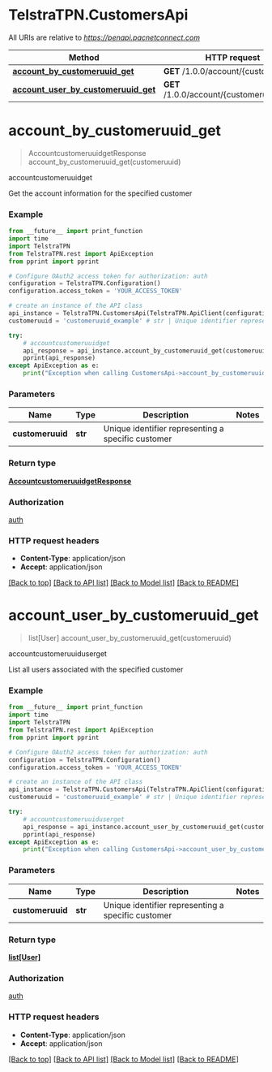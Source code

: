 # TelstraTPN.CustomersApi

All URIs are relative to *https://penapi.pacnetconnect.com*

Method | HTTP request | Description
------------- | ------------- | -------------
[**account_by_customeruuid_get**](CustomersApi.md#account_by_customeruuid_get) | **GET** /1.0.0/account/{customeruuid} | accountcustomeruuidget
[**account_user_by_customeruuid_get**](CustomersApi.md#account_user_by_customeruuid_get) | **GET** /1.0.0/account/{customeruuid}/user | accountcustomeruuiduserget


# **account_by_customeruuid_get**
> AccountcustomeruuidgetResponse account_by_customeruuid_get(customeruuid)

accountcustomeruuidget

Get the account information for the specified customer

### Example
```python
from __future__ import print_function
import time
import TelstraTPN
from TelstraTPN.rest import ApiException
from pprint import pprint

# Configure OAuth2 access token for authorization: auth
configuration = TelstraTPN.Configuration()
configuration.access_token = 'YOUR_ACCESS_TOKEN'

# create an instance of the API class
api_instance = TelstraTPN.CustomersApi(TelstraTPN.ApiClient(configuration))
customeruuid = 'customeruuid_example' # str | Unique identifier representing a specific customer

try:
    # accountcustomeruuidget
    api_response = api_instance.account_by_customeruuid_get(customeruuid)
    pprint(api_response)
except ApiException as e:
    print("Exception when calling CustomersApi->account_by_customeruuid_get: %s\n" % e)
```

### Parameters

Name | Type | Description  | Notes
------------- | ------------- | ------------- | -------------
 **customeruuid** | **str**| Unique identifier representing a specific customer | 

### Return type

[**AccountcustomeruuidgetResponse**](AccountcustomeruuidgetResponse.md)

### Authorization

[auth](../README.md#auth)

### HTTP request headers

 - **Content-Type**: application/json
 - **Accept**: application/json

[[Back to top]](#) [[Back to API list]](../README.md#documentation-for-api-endpoints) [[Back to Model list]](../README.md#documentation-for-models) [[Back to README]](../README.md)

# **account_user_by_customeruuid_get**
> list[User] account_user_by_customeruuid_get(customeruuid)

accountcustomeruuiduserget

List all users associated with the specified customer

### Example
```python
from __future__ import print_function
import time
import TelstraTPN
from TelstraTPN.rest import ApiException
from pprint import pprint

# Configure OAuth2 access token for authorization: auth
configuration = TelstraTPN.Configuration()
configuration.access_token = 'YOUR_ACCESS_TOKEN'

# create an instance of the API class
api_instance = TelstraTPN.CustomersApi(TelstraTPN.ApiClient(configuration))
customeruuid = 'customeruuid_example' # str | Unique identifier representing a specific customer

try:
    # accountcustomeruuiduserget
    api_response = api_instance.account_user_by_customeruuid_get(customeruuid)
    pprint(api_response)
except ApiException as e:
    print("Exception when calling CustomersApi->account_user_by_customeruuid_get: %s\n" % e)
```

### Parameters

Name | Type | Description  | Notes
------------- | ------------- | ------------- | -------------
 **customeruuid** | **str**| Unique identifier representing a specific customer | 

### Return type

[**list[User]**](User.md)

### Authorization

[auth](../README.md#auth)

### HTTP request headers

 - **Content-Type**: application/json
 - **Accept**: application/json

[[Back to top]](#) [[Back to API list]](../README.md#documentation-for-api-endpoints) [[Back to Model list]](../README.md#documentation-for-models) [[Back to README]](../README.md)

